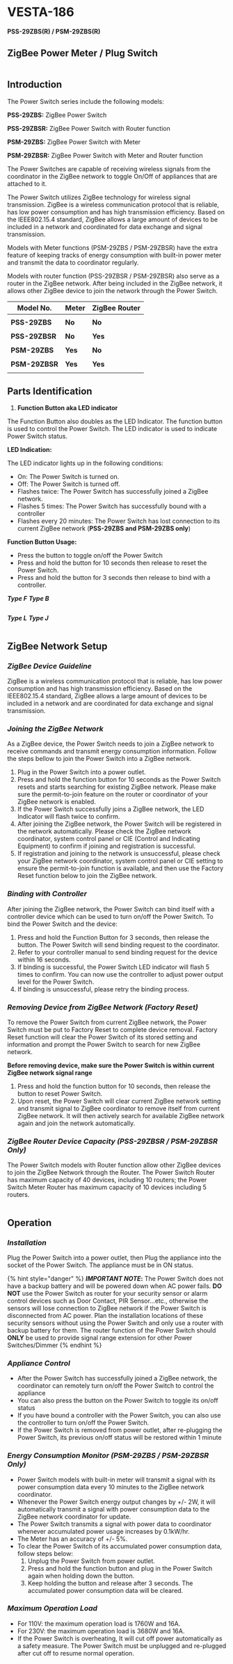 # VESTA-186

**PSS-29ZBS(R) / PSM-29ZBS(R)**&#x20;

## ZigBee Power Meter / Plug Switch

<figure><img src=".gitbook/assets/image (398).png" alt=""><figcaption></figcaption></figure>

## **Introduction**

The Power Switch series include the following models:

**PSS-29ZBS:** ZigBee Power Switch

**PSS-29ZBSR:** ZigBee Power Switch with Router function

**PSM-29ZBS:** ZigBee Power Switch with Meter

**PSM-29ZBSR:** ZigBee Power Switch with Meter and Router function

The Power Switches are capable of receiving wireless signals from the coordinator in the ZigBee network to toggle On/Off of appliances that are attached to it.

The Power Switch utilizes ZigBee technology for wireless signal transmission. ZigBee is a wireless communication protocol that is reliable, has low power consumption and has high transmission efficiency. Based on the IEEE802.15.4 standard, ZigBee allows a large amount of devices to be included in a network and coordinated for data exchange and signal transmission.

Models with Meter functions (PSM-29ZBS / PSM-29ZBSR) have the extra feature of keeping tracks of energy consumption with built-in power meter and transmit the data to coordinator regularly.

Models with router function (PSS-29ZBSR / PSM-29ZBSR) also serve as a router in the ZigBee network. After being included in the ZigBee network, it allows other ZigBee device to join the network through the Power Switch.

| **Model No.**  | **Meter** | **ZigBee Router** |
| -------------- | --------- | ----------------- |
|                |           |                   |
| **PSS-29ZBS**  | **No**    | **No**            |
|                |           |                   |
| **PSS-29ZBSR** | **No**    | **Yes**           |
|                |           |                   |
| **PSM-29ZBS**  | **Yes**   | **No**            |
|                |           |                   |
| **PSM-29ZBSR** | **Yes**   | **Yes**           |
|                |           |                   |

## **Parts Identification**

1. **Function Button aka LED indicator**

The Function Button also doubles as the LED Indicator. The function button is used to control the Power Switch. The LED indicator is used to indicate Power Switch status.

**LED Indication:**

The LED indicator lights up in the following conditions:

* On: The Power Switch is turned on.
* Off: The Power Switch is turned off.
* Flashes twice: The Power Switch has successfully joined a ZigBee network.
* Flashes 5 times: The Power Switch has successfully bound with a controller
* Flashes every 20 minutes: The Power Switch has lost connection to its current ZigBee network (**PSS-29ZBS and PSM-29ZBS only**)

**Function Button Usage:**

* Press the button to toggle on/off the Power Switch
* Press and hold the button for 10 seconds then release to reset the Power Switch.
* Press and hold the button for 3 seconds then release to bind with a controller.

&#x20;                                                                    _**Type F**_                                    _**Type B**_

<figure><img src=".gitbook/assets/image (206).png" alt=""><figcaption></figcaption></figure>

&#x20;                                                                      _**Type L**_                                   _**Type J**_

<figure><img src=".gitbook/assets/image (208).png" alt=""><figcaption></figcaption></figure>

## **ZigBee Network Setup**

### _**ZigBee Device Guideline**_

ZigBee is a wireless communication protocol that is reliable, has low power consumption and has high transmission efficiency. Based on the IEEE802.15.4 standard, ZigBee allows a large amount of devices to be included in a network and are coordinated for data exchange and signal transmission.

### _**Joining the ZigBee Network**_

As a ZigBee device, the Power Switch needs to join a ZigBee network to receive commands and transmit energy consumption information. Follow the steps bellow to join the Power Switch into a ZigBee network.

1. Plug in the Power Switch into a power outlet.
2. Press and hold the function button for 10 seconds as the Power Switch resets and starts searching for existing ZigBee network. Please make sure the permit-to-join feature on the router or coordinator of your ZigBee network is enabled.
3. If the Power Switch successfully joins a ZigBee network, the LED Indicator will flash twice to confirm.
4. After joining the ZigBee network, the Power Switch will be registered in the network automatically. Please check the ZigBee network coordinator, system control panel or CIE (Control and Indicating Equipment) to confirm if joining and registration is successful.
5. If registration and joining to the network is unsuccessful, please check your ZigBee network coordinator, system control panel or CIE setting to ensure the permit-to-join function is available, and then use the Factory Reset function below to join the ZigBee network.

### _**Binding with Controller**_

After joining the ZigBee network, the Power Switch can bind itself with a controller device which can be used to turn on/off the Power Switch. To bind the Power Switch and the device:

1. Press and hold the Function Button for 3 seconds, then release the button. The Power Switch will send binding request to the coordinator.
2. Refer to your controller manual to send binding request for the device within 16 seconds.
3. If binding is successful, the Power Switch LED indicator will flash 5 times to confirm. You can now use the controller to adjust power output level for the Power Switch.
4. If binding is unsuccessful, please retry the binding process.

### _**Removing Device from ZigBee Network (Factory Reset)**_

To remove the Power Switch from current ZigBee network, the Power Switch must be put to Factory Reset to complete device removal. Factory Reset function will clear the Power Switch of its stored setting and information and prompt the Power Switch to search for new ZigBee network.

**Before removing device, make sure the Power Switch is within current ZigBee network signal range**

1. Press and hold the function button for 10 seconds, then release the button to reset Power Switch.
2. Upon reset, the Power Switch will clear current ZigBee network setting and transmit signal to ZigBee coordinator to remove itself from current ZigBee network. It will then actively search for available ZigBee network again and join the network automatically.

### _**ZigBee Router Device Capacity (PSS-29ZBSR / PSM-29ZBSR Only)**_

The Power Switch models with Router function allow other ZigBee devices to join the ZigBee Network through the Router. The Power Switch Router has maximum capacity of 40 devices, including 10 routers; the Power Switch Meter Router has maximum capacity of 10 devices including 5 routers.

<figure><img src=".gitbook/assets/image (209).png" alt=""><figcaption></figcaption></figure>

## **Operation**

### _**Installation**_

Plug the Power Switch into a power outlet, then Plug the appliance into the socket of the Power Switch. The appliance must be in ON status.

{% hint style="danger" %}
_**IMPORTANT NOTE**_**:** The Power Switch does not have a backup battery and will be powered down when AC power fails. **DO NOT** use the Power Switch as router for your security sensor or alarm control devices such as Door Contact, PIR Sensor…etc., otherwise the sensors will lose connection to ZigBee network if the Power Switch is disconnected from AC power. Plan the installation locations of these security sensors without using the Power Switch and only use a router with backup battery for them. The router function of the Power Switch should **ONLY** be used to provide signal range extension for other Power Switches/Dimmer
{% endhint %}

### _Appliance Control_&#x20;

* After the Power Switch has successfully joined a ZigBee network, the coordinator can remotely turn on/off the Power Switch to control the appliance&#x20;
* You can also press the button on the Power Switch to toggle its on/off status&#x20;
* If you have bound a controller with the Power Switch, you can also use the controller to turn on/off the Power Switch.&#x20;
* If the Power Switch is removed from power outlet, after re-plugging the Power Switch, its previous on/off status will be restored within 1 minute

### _**Energy Consumption Monitor (PSM-29ZBS / PSM-29ZBSR Only)**_

* Power Switch models with built-in meter will transmit a signal with its power consumption data every 10 minutes to the ZigBee network coordinator.
* Whenever the Power Switch energy output changes by +/- 2W, it will automatically transmit a signal with power consumption data to the ZigBee network coordinator for update.
* The Power Switch transmits a signal with power data to coordinator whenever accumulated power usage increases by 0.1kW/hr.
* The Meter has an accuracy of +/- 5%.
* To clear the Power Switch of its accumulated power consumption data, follow steps below:
  1. Unplug the Power Switch from power outlet.
  2. Press and hold the function button and plug in the Power Switch again when holding down the button.
  3. Keep holding the button and release after 3 seconds. The accumulated power consumption data will be cleared.

### _**Maximum Operation Load**_

* For 110V: the maximum operation load is 1760W and 16A.
* For 230V: the maximum operation load is 3680W and 16A.
* If the Power Switch is overheating, It will cut off power automatically as a safety measure. The Power Switch must be unplugged and re-plugged after cut off to resume normal operation.

